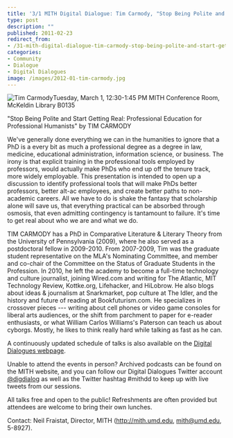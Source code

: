 ```yaml
---
title: '3/1 MITH Digital Dialogue: Tim Carmody, "Stop Being Polite and Start Getting Real: Professional Education for Professional Humanists"'
type: post
description: ""
published: 2011-02-23
redirect_from: 
- /31-mith-digital-dialogue-tim-carmody-stop-being-polite-and-start-getting-real-professional-education-for-professional-humanists/
categories:
- Community
- Dialogue
- Digital Dialogues
image: /images/2012-01-tim-carmody.jpg
---
```

![Tim Carmody](/images/2012-01-tim-carmody.jpg)Tuesday, March 1, 12:30-1:45 PM MITH Conference Room, McKeldin Library B0135

"Stop Being Polite and Start Getting Real: Professional Education for Professional Humanists" by TIM CARMODY

We've generally done everything we can in the humanities to ignore that a PhD is a every bit as much a professional degree as a degree in law, medicine, educational administration, information science, or business. The irony is that explicit training in the professional tools employed by professors, would actually make PhDs who end up off the tenure track, more widely employable. This presentation is intended to open up a discussion to identify professional tools that will make PhDs better professors, better alt-ac employees, and create better paths to non-academic careers. All we have to do is shake the fantasy that scholarship alone will save us, that everything practical can be absorbed through osmosis, that even admitting contingency is tantamount to failure. It's time to get real about who we are and what we do.

TIM CARMODY has a PhD in Comparative Literature & Literary Theory from the University of Pennsylvania (2009), where he also served as a postdoctoral fellow in 2009-2010. From 2007-2009, Tim was the graduate student representative on the MLA's Nominating Committee, and member and co-chair of the Committee on the Status of Graduate Students in the Profession. In 2010, he left the academy to become a full-time technology and culture journalist, joining Wired.com and writing for The Atlantic, MIT Technology Review, Kottke.org, Lifehacker, and HiLobrow. He also blogs about ideas & journalism at Snarkmarket, pop culture at The Idler, and the history and future of reading at Bookfuturism.com. He specializes in crossover pieces --- writing about cell phones or video game consoles for liberal arts audiences, or the shift from parchment to paper for e-reader enthusiasts, or what William Carlos Williams's Paterson can teach us about cyborgs. Mostly, he likes to think really hard while talking as fast as he can.

A continuously updated schedule of talks is also available on the [Digital Dialogues webpage](http://mith.umd.edu/podcast/).

Unable to attend the events in person? Archived podcasts can be found on the MITH website, and you can follow our Digital Dialogues Twitter account [@digdialog](http://www.twitter.com/digdialog) as well as the Twitter hashtag #mithdd to keep up with live tweets from our sessions.

All talks free and open to the public! Refreshments are often provided but attendees are welcome to bring their own lunches.

Contact: Neil Fraistat, Director, MITH (http://mith.umd.edu, mith@umd.edu, 5-8927).
